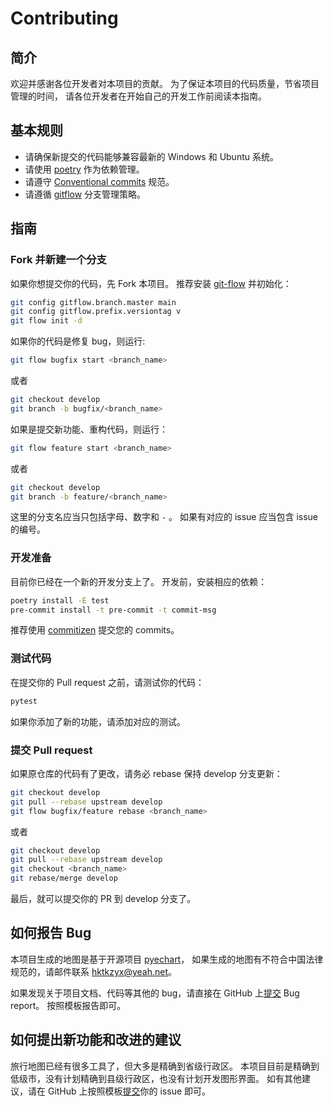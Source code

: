 <!-- This template is created by @nayafia https://github.com/nayafia/contributing-template -->
# Contributing

## 简介

欢迎并感谢各位开发者对本项目的贡献。
为了保证本项目的代码质量，节省项目管理的时间，
请各位开发者在开始自己的开发工作前阅读本指南。

## 基本规则

- 请确保新提交的代码能够兼容最新的 Windows 和 Ubuntu 系统。
- 请使用 [poetry](https://python-poetry.org/) 作为依赖管理。
- 请遵守 [Conventional commits](https://www.conventionalcommits.org/en/v1.0.0/) 规范。
- 请遵循 [gitflow](https://nvie.com/posts/a-successful-git-branching-model/) 分支管理策略。

## 指南

### Fork 并新建一个分支

如果你想提交你的代码，先 Fork 本项目。
推荐安装 [git-flow](https://github.com/petervanderdoes/gitflow-avh) 并初始化：

```bash
git config gitflow.branch.master main
git config gitflow.prefix.versiontag v
git flow init -d
```

如果你的代码是修复 bug，则运行:

```bash
git flow bugfix start <branch_name>
```

或者

```bash
git checkout develop
git branch -b bugfix/<branch_name>
```

如果是提交新功能、重构代码，则运行：

```bash
git flow feature start <branch_name>
```

或者

```bash
git checkout develop
git branch -b feature/<branch_name>
```

这里的分支名应当只包括字母、数字和 `-` 。
如果有对应的 issue 应当包含 issue 的编号。

### 开发准备

目前你已经在一个新的开发分支上了。
开发前，安装相应的依赖：

```bash
poetry install -E test
pre-commit install -t pre-commit -t commit-msg
```

推荐使用 [commitizen](https://github.com/commitizen-tools/commitizen) 提交您的 commits。

### 测试代码

在提交你的 Pull request 之前，请测试你的代码：

```bash
pytest
```

如果你添加了新的功能，请添加对应的测试。

### 提交 Pull request

如果原仓库的代码有了更改，请务必 rebase 保持 develop 分支更新：

```bash
git checkout develop
git pull --rebase upstream develop
git flow bugfix/feature rebase <branch_name>
```

或者

```bash
git checkout develop
git pull --rebase upstream develop
git checkout <branch_name>
git rebase/merge develop
```

最后，就可以提交你的 PR 到 develop 分支了。

## 如何报告 Bug

本项目生成的地图是基于开源项目 [pyechart](https://github.com/pyecharts/pyecharts)，
如果生成的地图有不符合中国法律规范的，请邮件联系 <hktkzyx@yeah.net>。

如果发现关于项目文档、代码等其他的 bug，请直接在 GitHub 上[提交](https://github.com/hktkzyx/travel-map/issues/new/choose) Bug report。
按照模板报告即可。

## 如何提出新功能和改进的建议

旅行地图已经有很多工具了，但大多是精确到省级行政区。
本项目目前是精确到低级市，没有计划精确到县级行政区，也没有计划开发图形界面。
如有其他建议，请在 GitHub 上按照模板[提交](https://github.com/hktkzyx/travel-map/issues/new/choose)你的 issue 即可。
